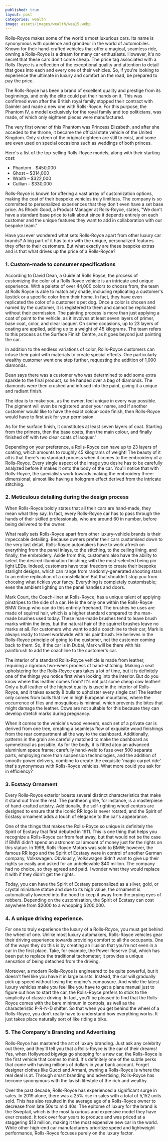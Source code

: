 ```yaml
---
published: true
layout: post
categories: wealth
image: assets/images/wealth/wea15.webp
---
```


Rolls-Royce makes some of the world's most luxurious cars. Its name is synonymous with opulence and grandeur in the world of automobiles. Known for their hand-crafted vehicles that offer a magical, seamless ride, owning a Rolls-Royce is a dream for many car enthusiasts. However, it's no secret that these cars don't come cheap. The price tag associated with a Rolls-Royce is a reflection of the exceptional quality and attention to detail that goes into each and every one of their vehicles. So, if you're looking to experience the ultimate in luxury and comfort on the road, be prepared to pay the price.

The Rolls-Royce has been a brand of excellent quality and prestige from its beginnings, and only the elite could put their hands on it. This was confirmed even after the British royal family stopped their contract with Daimler and made a new one with Rolls-Royce. For this purpose, the Phantom IV, a model exclusively for the royal family and top politicians, was made, of which only eighteen pieces were manufactured.

The very first owner of this Phantom was Princess Elizabeth, and after she acceded to the throne, it became the official state vehicle of the United Kingdom. Only sixteen of the original eighteen are still to exist, and some are even used on special occasions such as weddings of both princes.

Here's a list of the top-selling Rolls-Royce models, along with their starting cost:  
- 	Phantom - $450,000
- 	Ghost – $314,000
- 	Wraith – $322,000
- 	Cullian – $330,000


Rolls-Royce is known for offering a vast array of customization options, making the cost of their bespoke vehicles truly limitless. The company is so committed to personalized experiences that they don't even have a set base price. As Rhodri Good, a Product Manager at Rolls-Royce, states, "We don't have a standard base price to talk about since it depends entirely on each customer and the unique features they want to add in collaboration with our bespoke team."

Have you ever wondered what sets Rolls-Royce apart from other luxury car brands? A big part of it has to do with the unique, personalized features they offer to their customers. But what exactly are these bespoke extras and is that what drives up the price of a Rolls-Royce?

### 1.	Custom-made to consumer specifications
According to David Dean, a Guide at Rolls Royce, the process of customizing the color of a Rolls Royce vehicle is an intricate and unique experience. With a palette of over 44,000 colors to choose from, the team at Rolls Royce is able to match any shade, including replicating a customer's lipstick or a specific color from their home. In fact, they have even replicated the color of a customer's pet dog. Once a color is chosen and named by the customer, it is registered to them and cannot be replicated without their permission. The painting process is more than just applying a coat of paint to the vehicle, as it involves at least seven layers of primer, base coat, color, and clear lacquer. On some occasions, up to 23 layers of coating are applied, adding up to a weight of 45 kilograms. The team refers to this process as the Surface Finish Centre, as it goes beyond just painting the car.

In addition to the endless variations of color, Rolls-Royce customers can infuse their paint with materials to create special effects. One particularly wealthy customer went one step further, requesting the addition of 1,000 diamonds.

Dean says there was a customer who was determined to add some extra sparkle to the final product, so he handed over a bag of diamonds. The diamonds were then crushed and infused into the paint, giving it a unique and radiant finish.

The idea is to make you, as the owner, feel unique in every way possible. The pigment will even be registered under your name, and if another customer would like to have the exact colour-code finish, then Rolls-Royce would have to first ask for your permission.

As for the surface finish, it constitutes at least seven layers of coat. Starting from the primers, then the base coats, then the main colour, and finally finished off with two clear coats of lacquer."

Depending on your preference, a Rolls-Royce can have up to 23 layers of coating, which amounts to roughly 45 kilograms of weight! The beauty of it all is that there's no standard process when it comes to the embroidery of a Rolls-Royce. Every single aspect of the image you desire has to be carefully analyzed before it makes it onto the body of the car. You'll notice that with Rolls-Royce, the specialists work towards making the embroidery three-dimensional; almost like having a hologram effect derived from the intricate stitching.


### 2.	Meticulous detailing during the design process
When Rolls-Royce boldly states that all their cars are hand-made, they mean what they say. In fact, every Rolls-Royce car has to pass through the hands of their skilled professionals, who are around 60 in number, before being delivered to the owner.

What really sets Rolls-Royce apart from other luxury-vehicle brands is their impeccable detailing. Because owners prefer their cars customised down to the very last detail, Rolls-Royce automakers have to work afresh on everything from the panel inlays, to the stitching, to the ceiling lining, and finally, the embroidery.
Aside from this, customers also have the ability to select the desired illumination finishing; with the most-selected being pin light LEDs. Indeed, customers have total freedom to create their bespoke starlight designs, which can range from randomly-generated shooting stars to an entire replication of a constellation! But that shouldn't stop you from choosing what tickles your fancy. Everything is completely customisable; even the ambient lighting on the panel handles and doors.

Mark Court, the Coach-liner at Rolls-Royce, has a unique talent of applying pinstripes to the side of a car. He is the only one within the Rolls-Royce BMW Group who can do this entirely freehand. The brushes he uses are made of squirrel hair, which is a higher standard compared to the man-made brushes used today. These man-made brushes tend to leave brush marks within the lines, but the natural hair of the squirrel brushes leave no marks at all.
For customers who want to add a coachline to their car, Mark is always ready to travel worldwide with his paintbrush. He believes in the Rolls-Royce principle of going to the customer, not the customer coming back to them. So, if the car is in Dubai, Mark will be there with his paintbrush to add the coachline to the customer's car.

The interior of a standard Rolls-Royce vehicle is made from leather, requiring a rigorous two-week process of hand-stitching. Making a seat upholstering for the Rolls-Royce cars takes a lot of time, but it is definitely one of the things you notice first when looking into the interior. But do you know where this leather comes from? It's not just some cheap cow leather! Only a bull leather of the highest quality is used in the interior of Rolls-Royce, and it takes exactly 8 bulls to upholster every single car! The leather only comes from bulls that live in high European mountains, where the occurrence of flies and mosquitoes is minimal, which prevents the bites that might damage the leather. Cows are not suitable for this because they can develop stretch marks during pregnancy.

When it comes to the vehicle's wood veneers, each set of a private car is derived from one tree, creating a seamless flow of exquisite wood finishings from the rear compartment all the way to the dashboard. Additionally, patterns in the grain are carefully matched to make the dashboard as symmetrical as possible.
As for the body, it is fitted atop an advanced aluminium space frame; carefully hand-weld to fuse over 500 separate parts, employing more than suspension technologies, and the addition of smooth-power delivery, combine to create the exquisite 'magic carpet ride' that's synonymous with Rolls-Royce vehicles. What more could you ask for in efficiency?

### 3.	Ecstacy Ornament
Every Rolls-Royce exterior boasts several distinct characteristics that make it stand out from the rest. The pantheon grille, for instance, is a masterpiece of hand-crafted artistry. Additionally, the self-righting wheel centers are designed to ensure that the iconic RR logo is never rotated, and the Spirit of Ecstasy ornament adds a touch of elegance to the car's appearance. 

One of the things that makes the Rolls-Royce so unique is definitely the Spirit of Ecstasy that first debuted in 1911. This is one thing that helps you recognize a Rolls-Royce car from feet away, but that would not be the case if BMW didn't spend an astronomical amount of money just for the rights on this statue. In 1998, Rolls-Royce Motors was sold to BMW; however, the famous RR logo and the Spirit of Ecstasy were in control of another German company, Volkswagen. Obviously, Volkswagen didn't want to give up their rights so easily and asked for an unbelievable $40 million. The company had no choice, so they agreed and paid. I wonder what they would replace it with if they didn't get the rights. 

Today, you can have the Spirit of Ecstasy personalized as a silver, gold, or crystal miniature statue and due to its high value, the ornament is automatically lowered into the hood to keep it away from the prying eyes of robbers. Depending on the customisation, the Spirit of Ecstasy can cost anywhere from $2000 to a whopping $200,000.

### 4.	A unique driving experience.
For one to truly experience the luxury of a Rolls-Royce, you must get behind the wheel of one. Unlike most luxury automakers, Rolls-Royce vehicles gear their driving experience towards providing comfort to all the occupants. One of the ways they do this is by creating an illusion that you're not even in a car in the first place. Take, for example, the Power Reserve Dial, which has been put to replace the traditional tachometer; it provides a unique sensation of being detached from the driving.

Moreover, a modern Rolls-Royce is engineered to be quite powerful, but it doesn't feel like you have it in large bursts. Instead, the car will gradually pick up speed without losing the engine's composure. And while the latest luxury vehicles make you feel like you have to get a plane manual just to figure out how to start the car, the Rolls-Royce prefers to stick to the simplicity of classic driving. In fact, you'll be pleased to find that the Rolls-Royce comes with the bare minimum in controls, as well as the characteristic P-R-N-D shifter. So that when you get behind the wheel of a Rolls-Royce, you don’t really have to understand how everything works. It just takes place naturally sort of like riding a bike.

### 5.	The Company's Branding and Advertising
Rolls-Royce has mastered the art of luxury branding. Just ask any celebrity out there, and they'll tell you that a Rolls-Royce is the car of their dreams! Yes, when Hollywood bigwigs go shopping for a new car, the Rolls-Royce is the first vehicle that comes to mind. It's definitely one of the subtle perks that come with having millions of dollars in your bank account. Forget designer clothes like Gucci and Armani, owning a Rolls-Royce is where the real deal is at. Through smart branding and advertising, Rolls-Royce has become synonymous with the lavish lifestyle of the rich and wealthy.

Over the past decade, Rolls-Royce has experienced a significant surge in sales. In 2019 alone, there was a 25% rise in sales with a total of 5,152 units sold. This has also resulted in the average age of a Rolls-Royce owner to decrease from late 50s to mid 40s. The epitome of luxury for the brand is the Sweptail, which is the most luxurious and expensive model they have ever created. It took over four years to produce and was priced at a staggering $13 million, making it the most expensive new car in the world. While other high-end car manufacturers prioritize speed and lightweight performance, Rolls-Royce focuses purely on the luxury factor.
